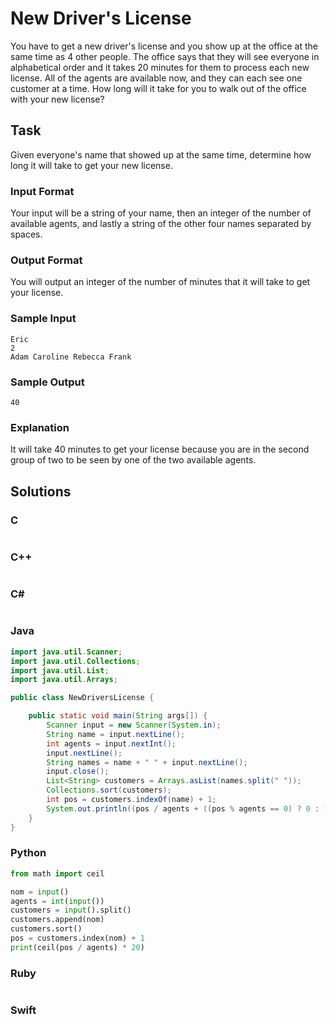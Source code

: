 # New Driver's License
You have to get a new driver's license and you show up at the office at the same time as 4 other people. The office says that they will see everyone in alphabetical order and it takes 20 minutes for them to process each new license. All of the agents are available now, and they can each see one customer at a time. How long will it take for you to walk out of the office with your new license?
## Task
Given everyone's name that showed up at the same time, determine how long it will take to get your new license.
### Input Format
Your input will be a string of your name, then an integer of the number of available agents, and lastly a string of the other four names separated by spaces.
### Output Format
You will output an integer of the number of minutes that it will take to get your license.
### Sample Input
```
Eric
2
Adam Caroline Rebecca Frank
```
### Sample Output
```
40
```
### Explanation
It will take 40 minutes to get your license because you are in the second group of two to be seen by one of the two available agents.
## Solutions
### C
```c
```
### C++
```cpp
```
### C#
```cs
```
### Java
```java
import java.util.Scanner;
import java.util.Collections;
import java.util.List;
import java.util.Arrays;

public class NewDriversLicense {

    public static void main(String args[]) {
        Scanner input = new Scanner(System.in);
        String name = input.nextLine();
        int agents = input.nextInt();
        input.nextLine();
        String names = name + " " + input.nextLine();
        input.close();
        List<String> customers = Arrays.asList(names.split(" "));
        Collections.sort(customers);
        int pos = customers.indexOf(name) + 1;
        System.out.println((pos / agents + ((pos % agents == 0) ? 0 : 1)) * 20);
    }
}
```
### Python
```python
from math import ceil

nom = input()
agents = int(input())
customers = input().split()
customers.append(nom)
customers.sort()
pos = customers.index(nom) + 1
print(ceil(pos / agents) * 20)
```
### Ruby
```ruby
```
### Swift
```swift
```